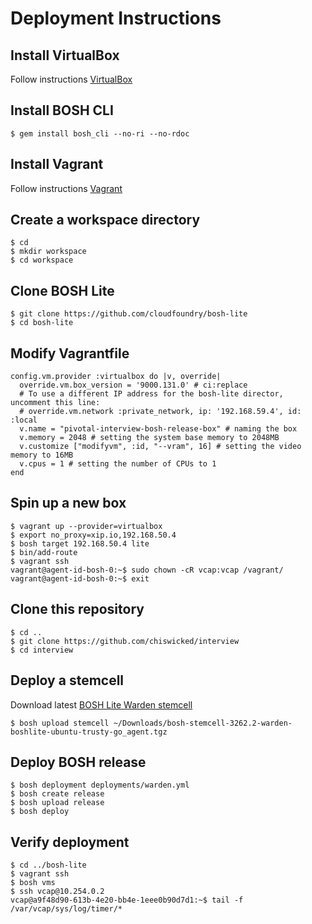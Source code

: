# Deployment Instructions

## Install VirtualBox

Follow instructions [VirtualBox](https://www.virtualbox.org/wiki/Downloads)

## Install BOSH CLI

```
$ gem install bosh_cli --no-ri --no-rdoc
```

## Install Vagrant

Follow instructions [Vagrant](https://www.vagrantup.com/downloads.html)

## Create a workspace directory

```
$ cd
$ mkdir workspace
$ cd workspace
```

## Clone BOSH Lite

```
$ git clone https://github.com/cloudfoundry/bosh-lite
$ cd bosh-lite
```

## Modify Vagrantfile

```
config.vm.provider :virtualbox do |v, override|
  override.vm.box_version = '9000.131.0' # ci:replace
  # To use a different IP address for the bosh-lite director, uncomment this line:
  # override.vm.network :private_network, ip: '192.168.59.4', id: :local
  v.name = "pivotal-interview-bosh-release-box" # naming the box
  v.memory = 2048 # setting the system base memory to 2048MB
  v.customize ["modifyvm", :id, "--vram", 16] # setting the video memory to 16MB
  v.cpus = 1 # setting the number of CPUs to 1
end
```
## Spin up a new box

```
$ vagrant up --provider=virtualbox
$ export no_proxy=xip.io,192.168.50.4
$ bosh target 192.168.50.4 lite
$ bin/add-route
$ vagrant ssh
vagrant@agent-id-bosh-0:~$ sudo chown -cR vcap:vcap /vagrant/
vagrant@agent-id-bosh-0:~$ exit
```

## Clone this repository

```
$ cd ..
$ git clone https://github.com/chiswicked/interview
$ cd interview
```

## Deploy a stemcell

Download latest [BOSH Lite Warden stemcell](https://bosh.io/stemcells)

```
$ bosh upload stemcell ~/Downloads/bosh-stemcell-3262.2-warden-boshlite-ubuntu-trusty-go_agent.tgz
```

## Deploy BOSH release

```
$ bosh deployment deployments/warden.yml
$ bosh create release
$ bosh upload release
$ bosh deploy
```

## Verify deployment

```
$ cd ../bosh-lite
$ vagrant ssh
$ bosh vms
$ ssh vcap@10.254.0.2
vcap@a9f48d90-613b-4e20-bb4e-1eee0b90d7d1:~$ tail -f /var/vcap/sys/log/timer/*
```

